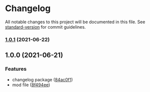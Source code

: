 # Changelog

All notable changes to this project will be documented in this file. See [standard-version](https://github.com/conventional-changelog/standard-version) for commit guidelines.

### [1.0.1](https://github.com/mradulr/changelog/compare/v1.0.0...v1.0.1) (2021-06-22)

## 1.0.0 (2021-06-21)


### Features

* changelog package ([84ac0f1](https://github.com/mradulr/changelog/commit/84ac0f1c4d67d7be06d78e687e8ab12857379be7))
* mod file ([8f494ee](https://github.com/mradulr/changelog/commit/8f494ee0a78243181b04bc084f32f27cbf25216b))
